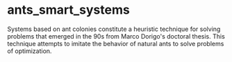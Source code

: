 # ants_smart_systems
Systems based on ant colonies constitute a heuristic technique for solving problems that emerged in the 90s from Marco Dorigo's doctoral thesis. This technique attempts to imitate the behavior of natural ants to solve problems of optimization.

